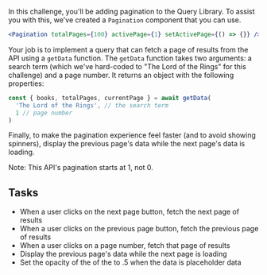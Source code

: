 In this challenge, you'll be adding pagination to the Query Library. To assist you with this, we've created a `Pagination` component that you can use.

```jsx
<Pagination totalPages={100} activePage={1} setActivePage={() => {}} />
```

Your job is to implement a query that can fetch a page of results from the API using a `getData` function. The `getData` function takes two arguments: a search term (which we've hard-coded to "The Lord of the Rings" for this challenge) and a page number. It returns an object with the following properties:

```js
const { books, totalPages, currentPage } = await getData(
  'The Lord of the Rings', // the search term
  1 // page number
)
```

Finally, to make the pagination experience feel faster (and to avoid showing spinners), display the previous page's data while the next page's data is loading.

Note: This API's pagination starts at 1, not 0.

## Tasks

- When a user clicks on the next page button, fetch the next page of results
- When a user clicks on the previous page button, fetch the previous page of results
- When a user clicks on a page number, fetch that page of results
- Display the previous page's data while the next page is loading
- Set the opacity of the of the <BookList /> to .5 when the data is placeholder data
